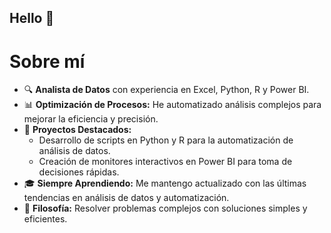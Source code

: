 ## Hello 👋

# Sobre mí

- 🔍 **Analista de Datos** con experiencia en Excel, Python, R y Power BI.
- 📊 **Optimización de Procesos:** He automatizado análisis complejos para mejorar la eficiencia y precisión.
- 🚀 **Proyectos Destacados:**
  - Desarrollo de scripts en Python y R para la automatización de análisis de datos.
  - Creación de monitores interactivos en Power BI para toma de decisiones rápidas.
- 🎓 **Siempre Aprendiendo:** Me mantengo actualizado con las últimas tendencias en análisis de datos y automatización. 
- 🌟 **Filosofía:** Resolver problemas complejos con soluciones simples y eficientes.
